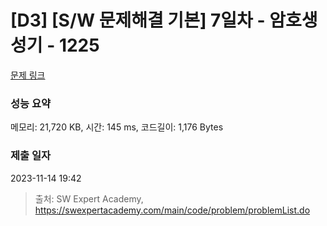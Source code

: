 # [D3] [S/W 문제해결 기본] 7일차 - 암호생성기 - 1225 

[문제 링크](https://swexpertacademy.com/main/code/problem/problemDetail.do?contestProbId=AV14uWl6AF0CFAYD) 

### 성능 요약

메모리: 21,720 KB, 시간: 145 ms, 코드길이: 1,176 Bytes

### 제출 일자

2023-11-14 19:42



> 출처: SW Expert Academy, https://swexpertacademy.com/main/code/problem/problemList.do